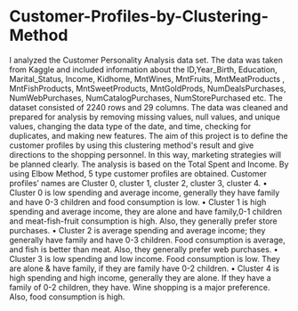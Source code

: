 # Customer-Profiles-by-Clustering-Method

I analyzed the Customer Personality Analysis data set. The data was taken from Kaggle and included information about the ID,Year_Birth, Education, Marital_Status, Income, Kidhome, MntWines, MntFruits, MntMeatProducts	, MntFishProducts, MntSweetProducts, MntGoldProds, NumDealsPurchases, NumWebPurchases, NumCatalogPurchases, NumStorePurchased etc. The dataset consisted of 2240 rows and 29 columns.
The data was cleaned and prepared for analysis by removing missing values, null values, and unique values, changing the data type of the date, and time, checking for duplicates, and making new features. 
The aim of this project is to define the customer profiles by using this clustering method's result and give directions to the shopping personnel. In this way, marketing strategies will be planned clearly.
The analysis is based on the Total Spent and Income. By using Elbow Method, 5 type customer profiles are obtained. Customer profiles’ names are Cluster 0, cluster 1, cluster 2, cluster 3, cluster 4. 
•	Cluster 0 is low spending and average income, generally they have family and have 0-3 children and food consumption is low.
•	Cluster 1 is high spending and average income, they are alone and have family,0-1 children and meat-fish-fruit consumption is high. Also, they generally prefer store purchases.
•	Cluster 2 is average spending and average income; they generally have family and have 0-3 children. Food consumption is average, and fish is better than meat. Also, they generally prefer web purchases.
•	Cluster 3 is low spending and low income. Food consumption is low. They are alone & have family, if they are family have 0-2 children.
•	Cluster 4 is high spending and high income, generally they are alone. If they have a family of 0-2 children, they have. Wine shopping is a major preference. Also, food consumption is high.
